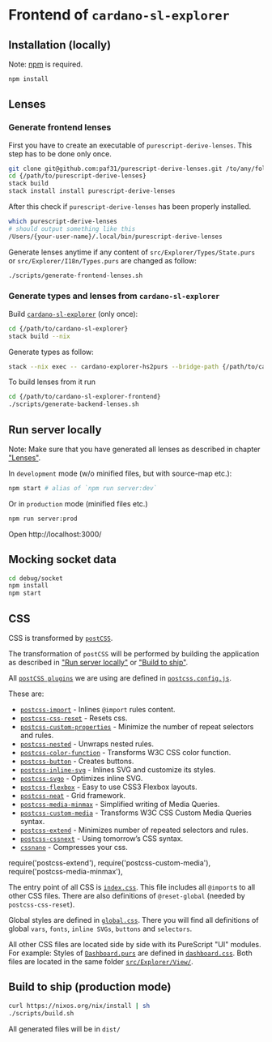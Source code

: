 # Frontend of `cardano-sl-explorer`

## Installation (locally)

Note: [npm](https://www.npmjs.com/) is required.

```bash
npm install
```

## Lenses


### Generate frontend lenses

First you have to create an executable of `purescript-derive-lenses`. This step has to be done only once.

```bash
git clone git@github.com:paf31/purescript-derive-lenses.git /to/any/folder/on/your/machine/
cd {/path/to/purescript-derive-lenses}
stack build
stack install install purescript-derive-lenses
```

After this check if `purescript-derive-lenses` has been properly installed.

```bash
which purescript-derive-lenses
# should output something like this
/Users/{your-user-name}/.local/bin/purescript-derive-lenses
```

Generate lenses anytime if any content of `src/Explorer/Types/State.purs` or
`src/Explorer/I18n/Types.purs` are changed as follow:

```bash
./scripts/generate-frontend-lenses.sh
```

### Generate types and lenses from `cardano-sl-explorer`

Build [`cardano-sl-explorer`](https://github.com/input-output-hk/cardano-sl-explorer) (only once):

```bash
cd {/path/to/cardano-sl-explorer}
stack build --nix
```

Generate types as follow:

```bash
stack --nix exec -- cardano-explorer-hs2purs --bridge-path {/path/to/cardano-sl-explorer-frontend}/src/Generated/
```

To build lenses from it run

```bash
cd {/path/to/cardano-sl-explorer-frontend}
./scripts/generate-backend-lenses.sh
```


## Run server locally

Note: Make sure that you have generated all lenses as described in chapter ["Lenses"](#lenses).

In `development` mode (w/o minified files, but with source-map etc.):

```bash
npm start # alias of `npm run server:dev`
```

Or in `production` mode (minified files etc.)

```bash
npm run server:prod
```

Open http://localhost:3000/


## Mocking socket data

```bash
cd debug/socket
npm install
npm start
```

## CSS

CSS is transformed by [`postCSS`](http://postcss.org/).

The transformation of `postCSS` will be performed by building the application as described in ["Run server locally"](#run-server-locally) or ["Build to ship"](#build-to-ship-production-mode).

All [`postCSS plugins`](http://postcss.parts/) we are using are defined in [`postcss.config.js`](./postcss.config.js).

These are:

* [`postcss-import`](https://github.com/postcss/postcss-import) - Inlines `@import` rules content.
* [`postcss-css-reset`](https://github.com/baiyaaaaa/postcss-css-reset) - Resets css.
* [`postcss-custom-properties`](https://github.com/postcss/postcss-custom-properties) - Minimize the number of repeat selectors and rules.
* [`postcss-nested`](https://github.com/postcss/postcss-nested) - Unwraps nested rules.
* [`postcss-color-function`](https://github.com/postcss/postcss-color-function) - Transforms W3C CSS color function.
* [`postcss-button`](https://github.com/francoisromain/postcss-button) - Creates buttons.
* [`postcss-inline-svg`](https://github.com/TrySound/postcss-inline-svg) - Inlines SVG and customize its styles.
* [`postcss-svgo`](https://github.com/ben-eb/postcss-svgo) - Optimizes inline SVG.
* [`postcss-flexbox`](https://github.com/archana-s/postcss-flexbox) - Easy to use CSS3 Flexbox layouts.
* [`postcss-neat`](http://jo-asakura.github.io/postcss-neat/) - Grid framework.
* [`postcss-media-minmax`](https://github.com/postcss/postcss-media-minmax) - Simplified writing of Media Queries.
* [`postcss-custom-media`](https://github.com/postcss/postcss-custom-media) - Transforms W3C CSS Custom Media Queries syntax.
* [`postcss-extend`](https://github.com/travco/postcss-extend) - Minimizes number of repeated selectors and rules.
* [`postcss-cssnext`](http://cssnext.io/) - Using tomorrow’s CSS syntax.
* [`cssnano`](http://cssnext.io/) - Compresses your css.

require('postcss-extend'),
require('postcss-custom-media'),
require('postcss-media-minmax'),

The entry point of all CSS is [`index.css`](src/index.css). This file includes all `@import`s to all other CSS files. There are also definitions of `@reset-global` (needed by `postcss-css-reset`).

Global styles are defined in [`global.css`](src/global.css). There you will find all definitions of global `vars`, `fonts`, `inline SVGs`, `buttons` and `selectors`.

All other CSS files are located side by side with its PureScript "UI" modules. For example: Styles of [`Dashboard.purs`](src/Explorer/View/Dashboard.purs) are defined in [`dashboard.css`](src/Explorer/View/dashboard.css). Both files are located in the same folder [`src/Explorer/View/`](src/Explorer/View/).



## Build to ship (production mode)

```bash
curl https://nixos.org/nix/install | sh
./scripts/build.sh
```

All generated files will be in `dist/`
